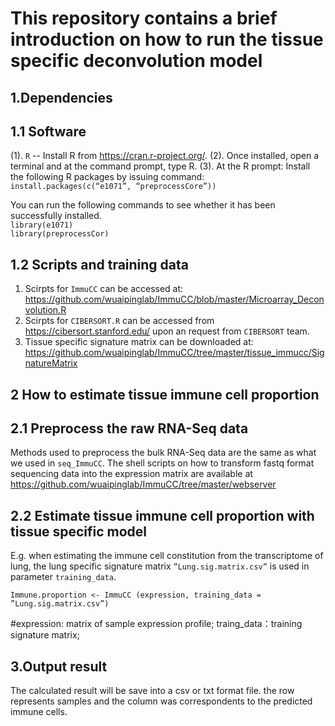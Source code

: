 This repository contains a brief introduction on how to run the tissue specific deconvolution model
======================================================================================================

1.Dependencies
------------------------------------------------------------------------------------------------------
1.1 Software
---------
 (1).	`R` -- Install R from https://cran.r-project.org/.
 (2).	Once installed, open a terminal and at the command prompt, type R.
 (3).	At the R prompt: Install the following R packages by issuing command:
      `install.packages(c(“e1071”, “preprocessCore”))`  

 You can run the following commands to see whether it has been successfully installed.                       
 `library(e1071)`       
 `library(preprocessCor)`
 
1.2 Scripts and training data
------------------------------------------------------------------------------------------------------
 1.	Scirpts for `ImmuCC` can be accessed at: https://github.com/wuaipinglab/ImmuCC/blob/master/Microarray_Deconvolution.R
 2.	Scirpts for `CIBERSORT.R` can be accessed from https://cibersort.stanford.edu/ upon an request from `CIBERSORT` team.
 3.	Tissue specific signature matrix can be downloaded at: https://github.com/wuaipinglab/ImmuCC/tree/master/tissue_immucc/SignatureMatrix


2 How to estimate tissue immune cell proportion
-----------------------------------------------------------------------------------------------------
2.1 Preprocess the raw RNA-Seq data
------------------------------------
 Methods used to preprocess the bulk RNA-Seq data are the same as what we used in `seq_ImmuCC`. The shell scripts on how to transform fastq format sequencing data into the expression matrix are available at https://github.com/wuaipinglab/ImmuCC/tree/master/webserver

2.2 Estimate tissue immune cell proportion with tissue specific model
------------------------------------------------------------------------------------------------------
 E.g. when estimating the immune cell constitution from the transcriptome of lung, the lung specific signature matrix `”Lung.sig.matrix.csv”` is used in parameter `training_data`.

`Immune.proportion <- ImmuCC (expression, training_data = ”Lung.sig.matrix.csv”)`

 #expression: matrix of sample expression profile;
 traing_data：training signature matrix;


3.Output result
--------------------------------------------------------------------------------------------------------
 The calculated result will be save into a csv or txt format file. the row represents samples and the column was correspondents to the predicted immune cells. 
